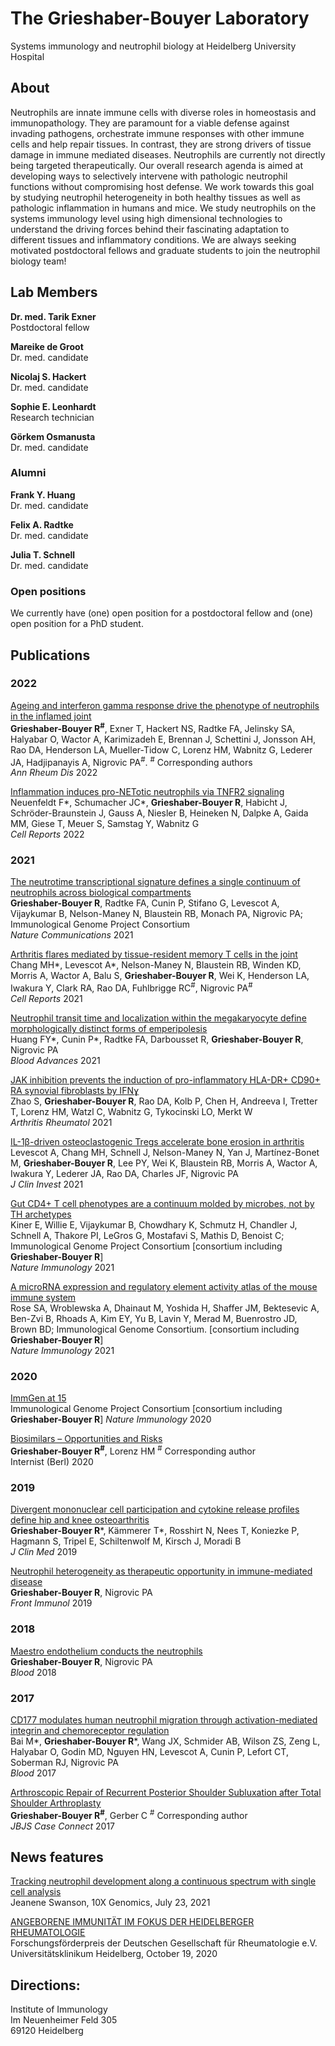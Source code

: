 # The Grieshaber-Bouyer Laboratory
Systems immunology and neutrophil biology at Heidelberg University Hospital

## About
Neutrophils are innate immune cells with diverse roles in homeostasis and immunopathology. They are paramount for a viable defense against invading pathogens, orchestrate immune responses with other immune cells and help repair tissues. In contrast, they are strong drivers of tissue damage in immune mediated diseases. Neutrophils are currently not directly being targeted therapeutically. Our overall research agenda is aimed at developing ways to selectively intervene with pathologic neutrophil functions without compromising host defense. We work towards this goal by studying neutrophil heterogeneity in both healthy tissues as well as pathologic inflammation in humans and mice. We study neutrophils on the systems immunology level using high dimensional technologies to understand the driving forces behind their fascinating adaptation to different tissues and inflammatory conditions. We are always seeking motivated postdoctoral fellows and graduate students to join the neutrophil biology team!

## Lab Members

**Dr. med. Tarik Exner**  
Postdoctoral fellow  

**Mareike de Groot**  
Dr. med. candidate

**Nicolaj S. Hackert**  
Dr. med. candidate

**Sophie E. Leonhardt**  
Research technician

**Görkem Osmanusta**  
Dr. med. candidate


### Alumni

**Frank Y. Huang**  
Dr. med. candidate

**Felix A. Radtke**  
Dr. med. candidate

**Julia T. Schnell**  
Dr. med. candidate

### Open positions
We currently have (one) open position for a postdoctoral fellow
and (one) open position for a PhD student.

## Publications

### 2022

[Ageing and interferon gamma response drive the phenotype of neutrophils in the inflamed joint](https://doi.org/10.1136/annrheumdis-2021-221866)  
**Grieshaber-Bouyer R<sup>#</sup>**, Exner T, Hackert NS, Radtke FA, Jelinsky SA, Halyabar O, Wactor A, Karimizadeh E, Brennan J, Schettini J, Jonsson AH, Rao DA, Henderson LA, Mueller-Tidow C, Lorenz HM, Wabnitz G, Lederer JA, Hadjipanayis A, Nigrovic PA<sup>#</sup>. <sup>#</sup> Corresponding authors  
_Ann Rheum Dis_ 2022

[Inflammation induces pro-NETotic neutrophils via TNFR2 signaling](https://doi.org/10.1016/j.celrep.2022.110710)  
Neuenfeldt F*, Schumacher JC*, **Grieshaber-Bouyer R**, Habicht J, Schröder-Braunstein J, Gauss A, Niesler B, Heineken N, Dalpke A, Gaida MM, Giese T, Meuer S, Samstag Y, Wabnitz G  
_Cell Reports_ 2022


### 2021

[The neutrotime transcriptional signature defines a single continuum of neutrophils across biological compartments](https://doi.org/10.1038/s41467-021-22973-9)  
**Grieshaber-Bouyer R**, Radtke FA, Cunin P, Stifano G, Levescot A, Vijaykumar B, Nelson-Maney N, Blaustein RB, Monach PA, Nigrovic PA; Immunological Genome Project Consortium  
_Nature Communications_ 2021

[Arthritis flares mediated by tissue-resident memory T cells in the joint](https://doi.org/10.1016/j.celrep.2021.109902)  
Chang MH*, Levescot A*, Nelson-Maney N, Blaustein RB, Winden KD, Morris A, Wactor A, Balu S, **Grieshaber-Bouyer R**, Wei K, Henderson LA, Iwakura Y, Clark RA, Rao DA, Fuhlbrigge RC<sup>#</sup>, Nigrovic PA<sup>#</sup>  
_Cell Reports_ 2021

[Neutrophil transit time and localization within the megakaryocyte define morphologically distinct forms of emperipolesis](https://doi.org/10.1182/bloodadvances.2021005097)  
Huang FY*, Cunin P*, Radtke FA, Darbousset R, **Grieshaber-Bouyer R**, Nigrovic PA  
_Blood Advances_ 2021

[JAK inhibition prevents the induction of pro-inflammatory HLA-DR+ CD90+ RA synovial fibroblasts by IFNɣ](https://doi.org/10.1002/art.41958)  
Zhao S, **Grieshaber-Bouyer R**, Rao DA, Kolb P, Chen H, Andreeva I, Tretter T, Lorenz HM, Watzl C, Wabnitz G, Tykocinski LO, Merkt W  
_Arthritis Rheumatol_ 2021

[IL-1β-driven osteoclastogenic Tregs accelerate bone erosion in arthritis](https://doi.org/10.1172/JCI141008)  
Levescot A, Chang MH, Schnell J, Nelson-Maney N, Yan J, Martínez-Bonet M, **Grieshaber-Bouyer R**, Lee PY, Wei K, Blaustein RB, Morris A, Wactor A, Iwakura Y, Lederer JA, Rao DA, Charles JF, Nigrovic PA  
_J Clin Invest_ 2021

[Gut CD4+ T cell phenotypes are a continuum molded by microbes, not by TH archetypes](https://doi.org/10.1038/s41590-020-00836-7)  
Kiner E, Willie E, Vijaykumar B, Chowdhary K, Schmutz H, Chandler J, Schnell A, Thakore PI, LeGros G, Mostafavi S, Mathis D, Benoist C; Immunological Genome Project Consortium [consortium including **Grieshaber-Bouyer R**]  
_Nature Immunology_ 2021

[A microRNA expression and regulatory element activity atlas of the mouse immune system](https://doi.org/10.1038/s41590-021-00944-y)  
Rose SA, Wroblewska A, Dhainaut M, Yoshida H, Shaffer JM, Bektesevic A, Ben-Zvi B, Rhoads A, Kim EY, Yu B, Lavin Y, Merad M, Buenrostro JD, Brown BD; Immunological Genome Consortium. [consortium including **Grieshaber-Bouyer R**]  
_Nature Immunology_ 2021


### 2020

[ImmGen at 15](https://doi.org/10.1038/s41590-020-0687-4)  
Immunological Genome Project Consortium [consortium including **Grieshaber-Bouyer R**]
_Nature Immunology_ 2020

[Biosimilars – Opportunities and Risks](https://doi.org/10.1007/s00108-020-00784-2)  
**Grieshaber-Bouyer R<sup>#</sup>**, Lorenz HM <sup>#</sup> Corresponding author  
Internist (Berl) 2020

### 2019

[Divergent mononuclear cell participation and cytokine release profiles define hip and knee osteoarthritis](https://doi.org/10.3390/jcm8101631)  
**Grieshaber-Bouyer R***, Kämmerer T*, Rosshirt N, Nees T, Koniezke P, Hagmann S, Tripel E, Schiltenwolf M, Kirsch J, Moradi B  
_J Clin Med_ 2019

[Neutrophil heterogeneity as therapeutic opportunity in immune-mediated disease](https://doi.org/10.3389/fimmu.2019.00346)  
**Grieshaber-Bouyer R**, Nigrovic PA  
_Front Immunol_ 2019


### 2018

[Maestro endothelium conducts the neutrophils](https://doi.org/10.1182/blood-2018-09-872085)  
**Grieshaber-Bouyer R**, Nigrovic PA  
_Blood_ 2018


### 2017

[CD177 modulates human neutrophil migration through activation-mediated integrin and chemoreceptor regulation](https://doi.org/10.1182/blood-2017-03-768507)  
Bai M*, **Grieshaber-Bouyer R***, Wang JX, Schmider AB, Wilson ZS, Zeng L, Halyabar O, Godin MD, Nguyen HN, Levescot A, Cunin P, Lefort CT, Soberman RJ, Nigrovic PA  
_Blood_ 2017

[Arthroscopic Repair of Recurrent Posterior Shoulder Subluxation after Total Shoulder Arthroplasty](https://doi.org/10.2106/JBJS.CC.17.00048)  
**Grieshaber-Bouyer R<sup>#</sup>**, Gerber C <sup>#</sup> Corresponding author  
_JBJS Case Connect_ 2017


## News features

[Tracking neutrophil development along a continuous spectrum with single cell analysis](https://www.10xgenomics.com/blog/tracking-neutrophil-development-along-a-continuous-spectrum-with-single-cell-analysis)  
Jeanene Swanson, 10X Genomics, July 23, 2021

[ANGEBORENE IMMUNITÄT IM FOKUS DER HEIDELBERGER RHEUMATOLOGIE](https://www.klinikum.uni-heidelberg.de/newsroom/angeborene-immunitaet-im-fokus-der-heidelberger-rheumatologie/)  
Forschungsförderpreis der Deutschen Gesellschaft für Rheumatologie e.V.
Universitätsklinikum Heidelberg, October 19, 2020


## Directions:
Institute of Immunology  
Im Neuenheimer Feld 305  
69120 Heidelberg
